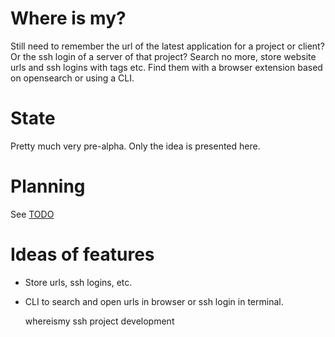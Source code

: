 # Where is my?

Still need to remember the url of the latest application for a project or client? Or the ssh login of a server of that project? Search no more, store website urls and ssh logins with tags etc. Find them with a browser extension based on opensearch or using a CLI.

# State

Pretty much very pre-alpha. Only the idea is presented here.

# Planning

See [TODO](doc/TODO.md)

# Ideas of features

- Store urls, ssh logins, etc.

- CLI to search and open urls in browser or ssh login in terminal.

   whereismy ssh project development




